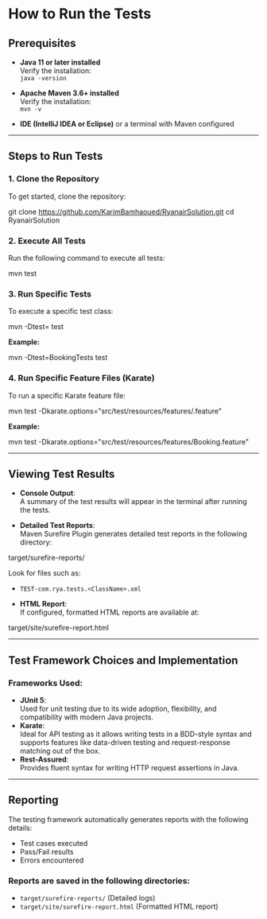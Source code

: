 # How to Run the Tests

## Prerequisites

- **Java 11 or later installed**  
  Verify the installation:  
  `java -version`

- **Apache Maven 3.6+ installed**  
  Verify the installation:  
  `mvn -v`

- **IDE (IntelliJ IDEA or Eclipse)** or a terminal with Maven configured

---

## Steps to Run Tests

### 1. Clone the Repository

To get started, clone the repository:

git clone https://github.com/KarimBamhaoued/RyanairSolution.git cd RyanairSolution




### 2. Execute All Tests

Run the following command to execute all tests:

mvn test


### 3. Run Specific Tests

To execute a specific test class:

mvn -Dtest=<TestClassName> test


**Example:**

mvn -Dtest=BookingTests test


### 4. Run Specific Feature Files (Karate)

To run a specific Karate feature file:

mvn test -Dkarate.options="src/test/resources/features/<FeatureFileName>.feature"



**Example:**

mvn test -Dkarate.options="src/test/resources/features/Booking.feature"


---

## Viewing Test Results

- **Console Output**:  
  A summary of the test results will appear in the terminal after running the tests.

- **Detailed Test Reports**:  
  Maven Surefire Plugin generates detailed test reports in the following directory:  

target/surefire-reports/


Look for files such as:
- `TEST-com.rya.tests.<ClassName>.xml`

- **HTML Report**:  
If configured, formatted HTML reports are available at:  


target/site/surefire-report.html


---

## Test Framework Choices and Implementation

### Frameworks Used:
- **JUnit 5**:  
Used for unit testing due to its wide adoption, flexibility, and compatibility with modern Java projects.
- **Karate**:  
Ideal for API testing as it allows writing tests in a BDD-style syntax and supports features like data-driven testing and request-response matching out of the box.
- **Rest-Assured**:  
Provides fluent syntax for writing HTTP request assertions in Java.

---

## Reporting

The testing framework automatically generates reports with the following details:
- Test cases executed
- Pass/Fail results
- Errors encountered

### Reports are saved in the following directories:
- `target/surefire-reports/` (Detailed logs)
- `target/site/surefire-report.html` (Formatted HTML report)








